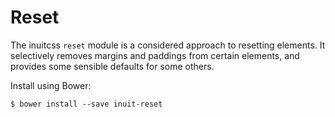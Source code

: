 # Reset

The inuitcss `reset` module is a considered approach to resetting elements. It
selectively removes margins and paddings from certain elements, and provides
some sensible defaults for some others.

Install using Bower:

    $ bower install --save inuit-reset
